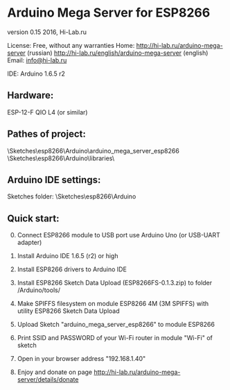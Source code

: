 # Arduino Mega Server for ESP8266
version 0.15
2016, Hi-Lab.ru

License: Free, without any warranties
Home:    http://hi-lab.ru/arduino-mega-server (russian)
		 http://hi-lab.ru/english/arduino-mega-server (english)
Email:   info@hi-lab.ru

IDE: Arduino 1.6.5 r2

Hardware:
---------
ESP-12-F QIO L4 (or similar)

Pathes of project:
------------------
\Sketches\esp8266\Arduino\arduino_mega_server_esp8266\
\Sketches\esp8266\Arduino\libraries\

Arduino IDE settings:
---------------------
Sketches folder:
\Sketches\esp8266\Arduino

Quick start:
------------
0. Connect ESP8266 module to USB port use Arduino Uno (or USB-UART adapter)

1. Install Arduino IDE 1.6.5 (r2) or high
2. Install ESP8266 drivers to Arduino IDE
3. Install ESP8266 Sketch Data Upload (ESP8266FS-0.1.3.zip) to folder /Arduino/tools/

4. Make SPIFFS filesystem on module ESP8266 4M (3M SPIFFS) with utility ESP8266 Sketch Data Upload
5. Upload Sketch "arduino_mega_server_esp8266" to module ESP8266

6. Print SSID and PASSWORD of your Wi-Fi router in module "Wi-Fi" of sketch
7. Open in your browser address "192.168.1.40"
8. Enjoy and donate on page http://hi-lab.ru/arduino-mega-server/details/donate
